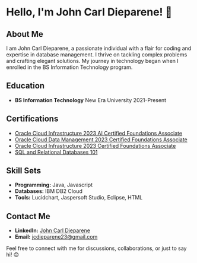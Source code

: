 # Hello, I'm John Carl Dieparene! 👋

## About Me

I am John Carl Dieparene, a passionate individual with a flair for coding and expertise in database management. I thrive on tackling complex problems and crafting elegant solutions. My journey in technology began when I enrolled in the BS Information Technology program.

## Education

- **BS Information Technology**
  New Era University
  2021-Present

## Certifications

- [Oracle Cloud Infrastructure 2023 AI Certified Foundations Associate](https://catalog-education.oracle.com/pls/certview/sharebadge?id=5F1ADF987318FB912448D814B07AF337FDCBBAE75D818E6C312DEE7D544E5004)
- [Oracle Cloud Data Management 2023 Certified Foundations Associate](https://catalog-education.oracle.com/pls/certview/sharebadge?id=9D239F18B158F0570FEA162418CC4549A0BCC84C8538F019DC278002897757C7)
- [Oracle Cloud Infrastructure 2023 Certified Foundations Associate](https://catalog-education.oracle.com/pls/certview/sharebadge?id=3C946410018B761A4FDF93C9F2270DB884601ACBE3AB2F71BE0DD8178F20A69A)
- [SQL and Relational Databases 101](https://courses.cognitiveclass.ai/certificates/179c0c66e302420eb8bca36299192db0)

## Skill Sets

- **Programming:** Java, Javascript
- **Databases:** IBM DB2 Cloud
- **Tools:** Lucidchart, Jaspersoft Studio, Eclipse, HTML

## Contact Me

- **LinkedIn:** [John Carl Dieparene](https://www.linkedin.com/in/john-carl-dieparene-3392a32a3/)
- **Email:** jcdieparene23@gmail.com

Feel free to connect with me for discussions, collaborations, or just to say hi! 😊
